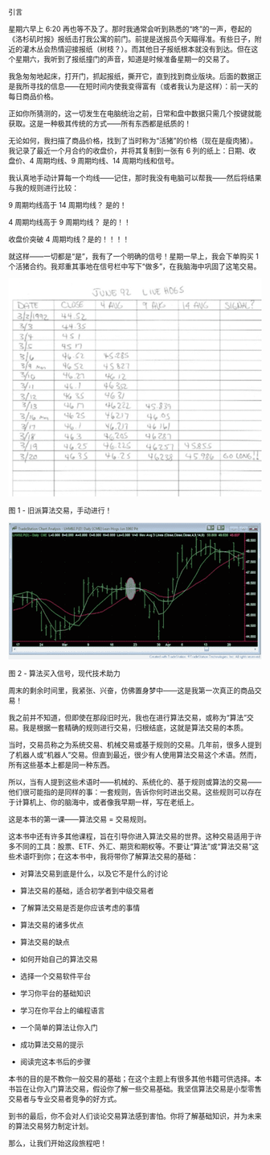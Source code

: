 引言

星期六早上 6:20 再也等不及了。那时我通常会听到熟悉的“咚”的一声，卷起的《洛杉矶时报》报纸击打我公寓的前门。前提是送报员今天瞄得准。有些日子，附近的灌木丛会热情迎接报纸（树枝？）。而其他日子报纸根本就没有到达。但在这个星期六，我听到了报纸撞门的声音，知道是时候准备星期一的交易了。

我急匆匆地起床，打开门，抓起报纸，撕开它，直到找到商业版块。后面的数据正是我所寻找的信息——在短时间内使我变得富有（或者我认为是这样）：前一天的每日商品价格。

正如你所猜测的，这一切发生在电脑统治之前，日常和盘中数据只需几个按键就能获取。这是一种极其传统的方式——所有东西都是纸质的！

无论如何，我扫描了商品价格，找到了当时称为“活猪”的价格（现在是瘦肉猪）。我记录了最近一个月合约的收盘价，并将其复制到一张有 6 列的纸上：日期、收盘价、4 周期均线、9 周期均线、14 周期均线和信号。

我认真地手动计算每一个均线——记住，那时我没有电脑可以帮我——然后将结果与我的规则进行比较：

9 周期均线高于 14 周期均线？ 是的！

4 周期均线高于 9 周期均线？ 是的！！

收盘价突破 4 周期均线？是的！！！！

就这样——一切都是“是”，我有了一个明确的信号！星期一早上，我会下单购买 1 个活猪合约。我郑重其事地在信号栏中写下“做多”，在我脑海中巩固了这笔交易。

![C:\Users\Trader\Documents\Book - Intro Algo\IntroAlgoBookFigs\fig01.jpg](img/00001.jpeg)

图 1 - 旧派算法交易，手动进行！

![C:\Users\Trader\Documents\Book - Intro Algo\IntroAlgoBookFigs\fig02.jpg](img/00002.jpeg)

图 2 - 算法买入信号，现代技术助力

周末的剩余时间里，我紧张、兴奋，仿佛置身梦中——这是我第一次真正的商品交易！

我之前并不知道，但即使在那段旧时光，我也在进行算法交易，或称为“算法”交易。我是根据一套精确的规则进行交易，归根结底，这就是算法交易的本质。

当时，交易员称之为系统交易、机械交易或基于规则的交易。几年前，很多人提到了机器人或“机器人”交易。但直到最近，很少有人使用算法交易这个术语。然而，所有这些基本上都是同一种东西。

所以，当有人提到这些术语时——机械的、系统化的、基于规则或算法的交易——他们很可能指的是同样的事：一套规则，告诉你何时进出交易。这些规则可以存在于计算机上、你的脑海中，或者像我早期一样，写在老纸上。

这是本书的第一课——算法交易 = 交易规则。

这本书中还有许多其他课程，旨在引导你进入算法交易的世界。这种交易适用于许多不同的工具：股票、ETF、外汇、期货和期权等。不要让“算法”或“算法交易”这些术语吓到你；在这本书中，我将带你了解算法交易的基础：

+   对算法交易到底是什么，以及它不是什么的讨论

+   算法交易的基础，适合初学者到中级交易者

+   了解算法交易是否是你应该考虑的事情

+   算法交易的诸多优点

+   算法交易的缺点

+   如何开始自己的算法交易

+   选择一个交易软件平台

+   学习你平台的基础知识

+   学习在你平台上的编程语言

+   一个简单的算法让你入门

+   成功算法交易的提示

+   阅读完这本书后的步骤

本书的目的是不教你一般交易的基础；在这个主题上有很多其他书籍可供选择。本书旨在让你入门算法交易，假设你了解一些交易基础。我坚信算法交易是小型零售交易者与专业交易者竞争的好方式。

到书的最后，你不会对人们谈论交易算法感到害怕。你将了解基础知识，并为未来的算法交易努力制定计划。

那么，让我们开始这段旅程吧！
